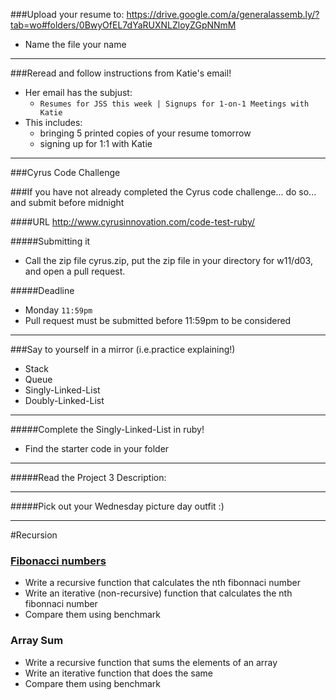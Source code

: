 

###Upload your resume to: https://drive.google.com/a/generalassemb.ly/?tab=wo#folders/0BwyOfEL7dYaRUXNLZloyZGpNNmM
- Name the file your name


---

###Reread and follow instructions from Katie's email!
- Her email has the subjust:
  - `Resumes for JSS this week | Signups for 1-on-1 Meetings with Katie`
- This includes:
  - bringing 5 printed copies of your resume tomorrow
  - signing up for 1:1 with Katie

---

###Cyrus Code Challenge

###If you have not already completed the Cyrus code challenge... do so... and submit before midnight

####URL
http://www.cyrusinnovation.com/code-test-ruby/

#####Submitting it
- Call the zip file cyrus.zip, put the zip file in your directory for w11/d03, and open a pull request.

#####Deadline
- Monday `11:59pm`
- Pull request must be submitted before 11:59pm to be considered

---

###Say to yourself in a mirror (i.e.practice explaining!)
- Stack
- Queue
- Singly-Linked-List
- Doubly-Linked-List

---

#####Complete the Singly-Linked-List in ruby!
- Find the starter code in your folder

---

#####Read the Project 3 Description:

---

#####Pick out your Wednesday picture day outfit :)

---


#Recursion

### [Fibonacci numbers](http://en.wikipedia.org/wiki/Fibonacci_number)
* Write a recursive function that calculates the nth fibonnaci number
* Write an iterative (non-recursive) function that calculates the nth fibonnaci number
* Compare them using benchmark

### Array Sum
* Write a recursive function that sums the elements of an array
* Write an iterative function that does the same
* Compare them using benchmark
